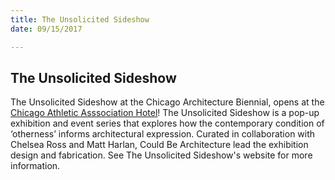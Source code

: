 ```yaml
---
title: The Unsolicited Sideshow
date: 09/15/2017

---
```

## The Unsolicited Sideshow

The Unsolicited Sideshow at the Chicago Architecture Biennial, opens at the [Chicago Athletic Asssociation Hotel](http://www.chicagoathletichotel.com/michigan-avenue-hotel-blog/chicago-architecture-biennial-returns)! The Unsolicited Sideshow is a pop-up exhibition and event series that explores how the contemporary condition of ‘otherness’ informs architectural expression. Curated in collaboration with Chelsea Ross and Matt Harlan, Could Be Architecture lead the exhibition design and fabrication. See The Unsolicited Sideshow's website for more information.